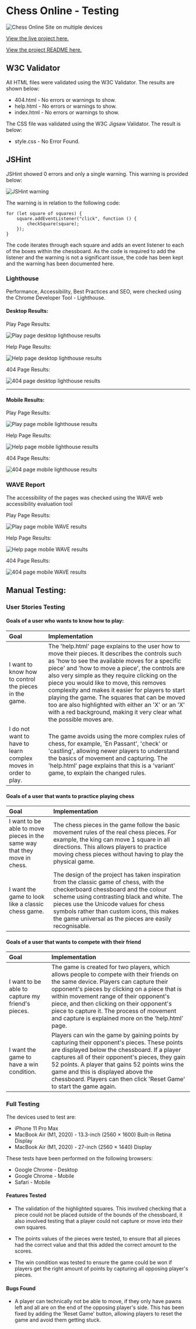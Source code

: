 # Chess Online - Testing

![Chess Online Site on multiple devices](/assets/images/README/responsive-design.png)

[View the live project here.](https://callumdennisie.github.io/chess-online/)

[View the project README here.](README.md)


## W3C Validator
All HTML files were validated using the W3C Validator. The results are shown below:
- 404.html - No errors or warnings to show.
- help.html - No errors or warnings to show.
- index.html - No errors or warnings to show.

The CSS file was validated using the W3C Jigsaw Validator. The result is below:

- style.css - No Error Found.

## JSHint
JSHint showed 0 errors and only a single warning. This warning is provided below:

![JSHint warning](/assets/images/TESTING/jshint-warning.png)

The warning is in relation to the following code:
```
for (let square of squares) {
    square.addEventListener("click", function () {
        checkSquare(square);
    });
}
```

The code iterates through each square and adds an event listener to each of the boxes within the chessboard. As the code is required to add the listener and the warning is not a significant issue, the code has been kept and the warning has been documented here.

### Lighthouse
Performance, Accessibility, Best Practices and SEO, were checked using the Chrome Developer Tool - Lighthouse.

#### Desktop Results:

Play Page Results:

![Play page desktop lighthouse results](/assets/images/TESTING/lighthouse-play-desktop.png)

Help Page Results:

![Help page desktop lighthouse results](/assets/images/TESTING/lighthouse-help-desktop.png)

404 Page Results:

![404 page desktop lighthouse results](/assets/images/TESTING/lighthouse-404-desktop.png)

---

#### Mobile Results:

Play Page Results:

![Play page mobile lighthouse results](/assets/images/TESTING/lighthouse-play-mobile.png)

Help Page Results:

![Help page mobile lighthouse results](/assets/images/TESTING/lighthouse-help-mobile.png)

404 Page Results:

![404 page mobile lighthouse results](/assets/images/TESTING/lighthouse-404-mobile.png)

### WAVE Report

The accessibility of the pages was checked using the WAVE web accessibility evaluation tool

Play Page Results:

![Play page mobile WAVE results](/assets/images/TESTING/wave-play.png)

Help Page Results:

![Help page mobile WAVE results](/assets/images/TESTING/wave-help.png)

404 Page Results:

![404 page mobile WAVE results](/assets/images/TESTING/wave-404.png)

## Manual Testing:
### User Stories Testing
#### Goals of a user who wants to know how to play:
| Goal          | Implementation      |
|:-------------|:-------------|
| I want to know how to control the pieces in the game. | The 'help.html' page explains to the user how to move their pieces. It describes the controls such as 'how to see the available moves for a specific piece' and 'how to move a piece', the controls are also very simple as they require clicking on the piece you would like to move, this removes complexity and makes it easier for players to start playing the game. The squares that can be moved too are also highlighted with either an 'X' or an 'X' with a red background, making it very clear what the possible moves are.
| I do not want to have to learn complex moves in order to play. | The game avoids using the more complex rules of chess, for example, 'En Passant', 'check' or 'castling', allowing newer players to understand the basics of movement and capturing. The 'help.html' page explains that this is a 'variant' game, to explain the changed rules.

#### Goals of a user that wants to practice playing chess
| Goal          | Implementation      |
|:-------------|:-------------|
| I want to be able to move pieces in the same way that they move in chess. | The chess pieces in the game follow the basic movement rules of the real chess pieces. For example, the king can move 1 square in all directions. This allows players to practice moving chess pieces without having to play the physical game.
| I want the game to look like a classic chess game. | The design of the project has taken inspiration from the classic game of chess, with the checkerboard chessboard and the colour scheme using contrasting black and white. The pieces use the Unicode values for chess symbols rather than custom icons, this makes the game universal as the pieces are easily recognisable.

#### Goals of a user that wants to compete with their friend
| Goal          | Implementation      |
|:-------------|:-------------|
| I want to be able to capture my friend's pieces. | The game is created for two players, which allows people to compete with their friends on the same device. Players can capture their opponent's pieces by clicking on a piece that is within movement range of their opponent's piece, and then clicking on their opponent's piece to capture it. The process of movement and capture is explained more on the ‘help.html’ page.
| I want the game to have a win condition. | Players can win the game by gaining points by capturing their opponent's pieces. These points are displayed below the chessboard.  If a player captures all of their opponent's pieces, they gain 52 points. A player that gains 52 points wins the game and this is displayed above the chessboard. Players can then click 'Reset Game' to start the game again.

### Full Testing
The devices used to test are:
- iPhone 11 Pro Max
- MacBook Air (M1, 2020) - 13.3-inch (2560 × 1600) Built-in Retina Display
- MacBook Air (M1, 2020) - 27-inch (2560 × 1440) Display

These tests have been performed on the following browsers:
- Google Chrome - Desktop
- Google Chrome - Mobile
- Safari -  Mobile

#### Features Tested
- The validation of the highlighted squares. This involved checking that a piece could not be placed outside of the bounds of the chessboard, it also involved testing that a player could not capture or move into their own squares.

- The points values of the pieces were tested, to ensure that all pieces had the correct value and that this added the correct amount to the scores.

- The win condition was tested to ensure the game could be won if players get the right amount of points by capturing all opposing player's pieces.

#### Bugs Found
- A player can technically not be able to move, if they only have pawns left and all are on the end of the opposing player's side. This has been fixed by adding the 'Reset Game' button, allowing players to reset the game and avoid them getting stuck.

